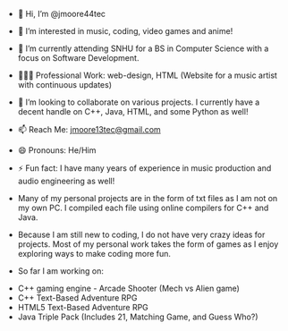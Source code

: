 - 👋 Hi, I’m @jmoore44tec
- 👀 I’m interested in music, coding, video games and anime!
- 🌱 I’m currently attending SNHU for a BS in Computer Science with a focus on Software Development.
- 🧑🏾‍💼 Professional Work: web-design, HTML (Website for a music artist with continuous updates)
- 💞️ I’m looking to collaborate on various projects. I currently have a decent handle on C++, Java, HTML, and some Python as well!
- 📫 Reach Me: jmoore13tec@gmail.com
- 😄 Pronouns: He/Him
- ⚡ Fun fact: I have many years of experience in music production and audio engineering as well!

- Many of my personal projects are in the form of txt files as I am not on my own PC. I compiled each file using online compilers for C++ and Java.

- Because I am still new to coding, I do not have very crazy ideas for projects. Most of my personal work takes the form of games as I enjoy exploring ways to make coding more fun.
- So far I am working on:
+ C++ gaming engine - Arcade Shooter (Mech vs Alien game)
+ C++ Text-Based Adventure RPG
+ HTML5 Text-Based Adventure RPG
+ Java Triple Pack (Includes 21, Matching Game, and Guess Who?)



<!---
jmoore44tec/jmoore44tec is a ✨ special ✨ repository because its `README.md` (this file) appears on your GitHub profile.
You can click the Preview link to take a look at your changes.
--->
